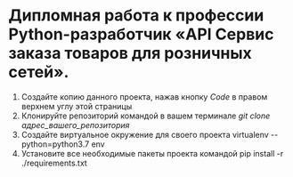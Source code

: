 # Дипломная работа к профессии Python-разработчик «API Сервис заказа товаров для розничных сетей».

1. Создайте копию данного проекта, нажав кнопку *Code* в правом верхнем углу этой страницы
1. Клонируйте репозиторий командой в вашем терминале *git clone адрес_вашего_репозитория*
1. Создайте виртуальное окружение для своего проекта virtualenv --python=python3.7 env
1. Установите все необходимые пакеты проекта командой pip install -r ./requirements.txt
